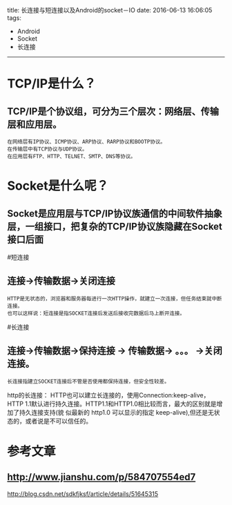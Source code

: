 title: 长连接与短连接以及Android的socket－IO
date: 2016-06-13 16:06:05
tags:
- Android
- Socket
- 长连接
---
# TCP/IP是什么？
## TCP/IP是个协议组，可分为三个层次：网络层、传输层和应用层。
    在网络层有IP协议、ICMP协议、ARP协议、RARP协议和BOOTP协议。
    在传输层中有TCP协议与UDP协议。
    在应用层有FTP、HTTP、TELNET、SMTP、DNS等协议。
# Socket是什么呢？
## Socket是应用层与TCP/IP协议族通信的中间软件抽象层，一组接口，把复杂的TCP/IP协议族隐藏在Socket接口后面

#短连接
## 连接->传输数据->关闭连接
    HTTP是无状态的，浏览器和服务器每进行一次HTTP操作，就建立一次连接，但任务结束就中断连接。
    也可以这样说：短连接是指SOCKET连接后发送后接收完数据后马上断开连接。
#长连接
## 连接->传输数据->保持连接 -> 传输数据-> 。。。 ->关闭连接。
    长连接指建立SOCKET连接后不管是否使用都保持连接，但安全性较差。
http的长连接：
    HTTP也可以建立长连接的，使用Connection:keep-alive，HTTP 1.1默认进行持久连接。HTTP1.1和HTTP1.0相比较而言，最大的区别就是增加了持久连接支持(貌
 似最新的 http1.0 可以显示的指定 keep-alive),但还是无状态的，或者说是不可以信任的。

 # 参考文章
 ## http://www.jianshu.com/p/584707554ed7
 http://blog.csdn.net/sdkfjksf/article/details/51645315
